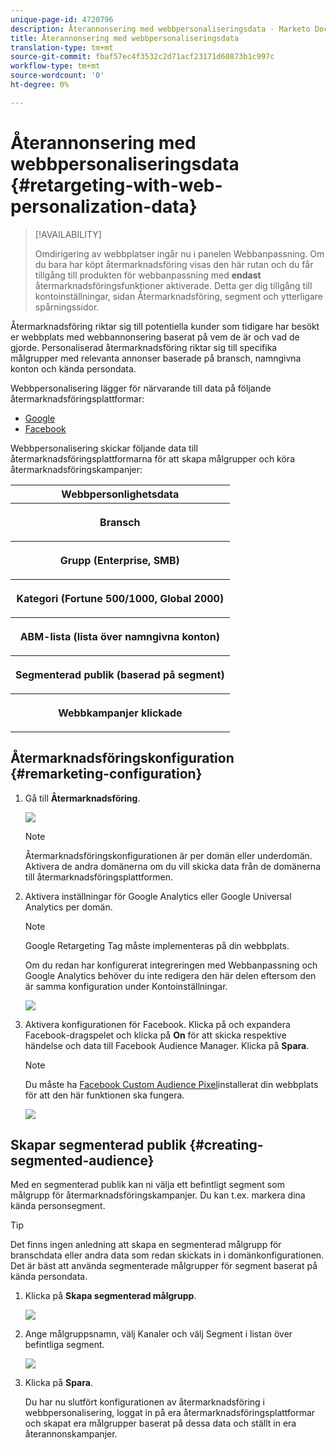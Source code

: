 ```yaml
---
unique-page-id: 4720796
description: Återannonsering med webbpersonaliseringsdata - Marketo Docs - Produktdokumentation
title: Återannonsering med webbpersonaliseringsdata
translation-type: tm+mt
source-git-commit: fbaf57ec4f3532c2d71acf23171d60873b1c997c
workflow-type: tm+mt
source-wordcount: '0'
ht-degree: 0%

---
```



# Återannonsering med webbpersonaliseringsdata {#retargeting-with-web-personalization-data}

>[!AVAILABILITY]
>
>Omdirigering av webbplatser ingår nu i panelen Webbanpassning. Om du bara har köpt återmarknadsföring visas den här rutan och du får tillgång till produkten för webbanpassning med **endast** återmarknadsföringsfunktioner aktiverade. Detta ger dig tillgång till kontoinställningar, sidan Återmarknadsföring, segment och ytterligare spårningssidor.

Återmarknadsföring riktar sig till potentiella kunder som tidigare har besökt er webbplats med webbannonsering baserat på vem de är och vad de gjorde. Personaliserad återmarknadsföring riktar sig till specifika målgrupper med relevanta annonser baserade på bransch, namngivna konton och kända persondata.

Webbpersonalisering lägger för närvarande till data på följande återmarknadsföringsplattformar:

* [Google](/help/marketo/product-docs/web-personalization/website-retargeting/personalized-remarketing-in-google.md)
* [Facebook](/help/marketo/product-docs/web-personalization/website-retargeting/personalized-remarketing-in-facebook.md)

Webbpersonalisering skickar följande data till återmarknadsföringsplattformarna för att skapa målgrupper och köra återmarknadsföringskampanjer:

<table> 
 <tbody> 
  <tr> 
   <th colspan="1">Webbpersonlighetsdata</th> 
  </tr> 
  <tr> 
   <th><p>Bransch</p></th> 
  </tr> 
  <tr> 
   <th><p>Grupp (Enterprise, SMB)</p></th> 
  </tr> 
  <tr> 
   <th><p>Kategori (Fortune 500/1000, Global 2000)</p></th> 
  </tr> 
  <tr> 
   <th><p>ABM-lista (lista över namngivna konton)</p></th> 
  </tr> 
  <tr> 
   <th><p>Segmenterad publik (baserad på segment)</p></th> 
  </tr> 
  <tr> 
   <th><p>Webbkampanjer klickade</p></th> 
  </tr> 
 </tbody> 
</table>

## Återmarknadsföringskonfiguration {#remarketing-configuration}

1. Gå till **Återmarknadsföring**.

   ![](assets/one.png)

   >[!NOTE]
   >
   >Återmarknadsföringskonfigurationen är per domän eller underdomän. Aktivera de andra domänerna om du vill skicka data från de domänerna till återmarknadsföringsplattformen.

1. Aktivera inställningar för Google Analytics eller Google Universal Analytics per domän.

   >[!NOTE]
   >
   >Google Retargeting Tag måste implementeras på din webbplats.
   >
   >Om du redan har konfigurerat integreringen med Webbanpassning och Google Analytics behöver du inte redigera den här delen eftersom den är samma konfiguration under Kontoinställningar.

   ![](assets/two.png)

1. Aktivera konfigurationen för Facebook. Klicka på och expandera Facebook-dragspelet och klicka på **On** för att skicka respektive händelse och data till Facebook Audience Manager. Klicka på **Spara**.

   >[!NOTE]
   >
   >Du måste ha [Facebook Custom Audience Pixel](https://developers.facebook.com/docs/ads-for-websites/website-custom-audiences/getting-started#install-the-pixel)installerat din webbplats för att den här funktionen ska fungera.

   ![](assets/three.png)

## Skapar segmenterad publik {#creating-segmented-audience}

Med en segmenterad publik kan ni välja ett befintligt segment som målgrupp för återmarknadsföringskampanjer. Du kan t.ex. markera dina kända personsegment.

>[!TIP]
>
>Det finns ingen anledning att skapa en segmenterad målgrupp för branschdata eller andra data som redan skickats in i domänkonfigurationen. Det är bäst att använda segmenterade målgrupper för segment baserat på kända persondata.

1. Klicka på **Skapa segmenterad målgrupp**.

   ![](assets/image2015-1-15-16-3a36-3a38.png)

1. Ange målgruppsnamn, välj Kanaler och välj Segment i listan över befintliga segment.

   ![](assets/image2015-1-15-16-3a40-3a17.png)

1. Klicka på **Spara**.

   Du har nu slutfört konfigurationen av återmarknadsföring i webbpersonalisering, loggat in på era återmarknadsföringsplattformar och skapat era målgrupper baserat på dessa data och ställt in era återannonskampanjer.
